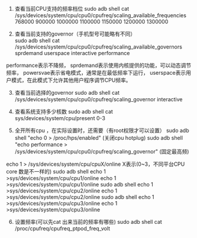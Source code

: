 1. 查看当前CPU支持的频率档位
sudo adb shell cat /sys/devices/system/cpu/cpu0/cpufreq/scaling_available_frequencies
768000 900000 1000000 1100000 1150000 1200000 1300000

2. 查看当前支持的governor（手机型号可能略有不同）     
sudo adb shell cat /sys/devices/system/cpu/cpu0/cpufreq/scaling_available_governors
sprdemand userspace interactive performance

performance表示不降频，
sprdemand表示使用内核提供的功能，可以动态调节频率，
powersvae表示省电模式，通常是在最低频率下运行，
userspace表示用户模式，在此模式下允许其他用户程序调节CPU频率。


3. 查看当前选择的governor
sudo adb shell cat /sys/devices/system/cpu/cpu0/cpufreq/scaling_governor
interactive

4. 查看系统支持多少核数
sudo adb shell cat sys/devices/system/cpu/present
0-3 

5. 全开所有cpu ，在实际设置时，还需要（有root权限才可以设置）
sudo adb shell "echo 0 > /proc/hps/enabled" (关闭cpu hotplug)
sudo adb shell "echo performance > /sys/devices/system/cpu/cpu0/cpufreq/scaling_governor" (固定最高频)

echo 1 > /sys/devices/system/cpu/cpuX/online
X表示(0~3，不同平台CPU core 数是不一样的)
sudo adb shell echo 1 >sys/devices/system/cpu/cpu1/online
echo 1 >sys/devices/system/cpu/cpu1/online
sudo adb shell echo 1 >sys/devices/system/cpu/cpu2/online
echo 1 >sys/devices/system/cpu/cpu2/online
sudo adb shell echo 1 >sys/devices/system/cpu/cpu3/online
echo 1 >sys/devices/system/cpu/cpu3/online

6. 设置频率(可以先cat 出来当前的频率有哪些)
sudo adb shell cat /proc/cpufreq/cpufreq_ptpod_freq_volt